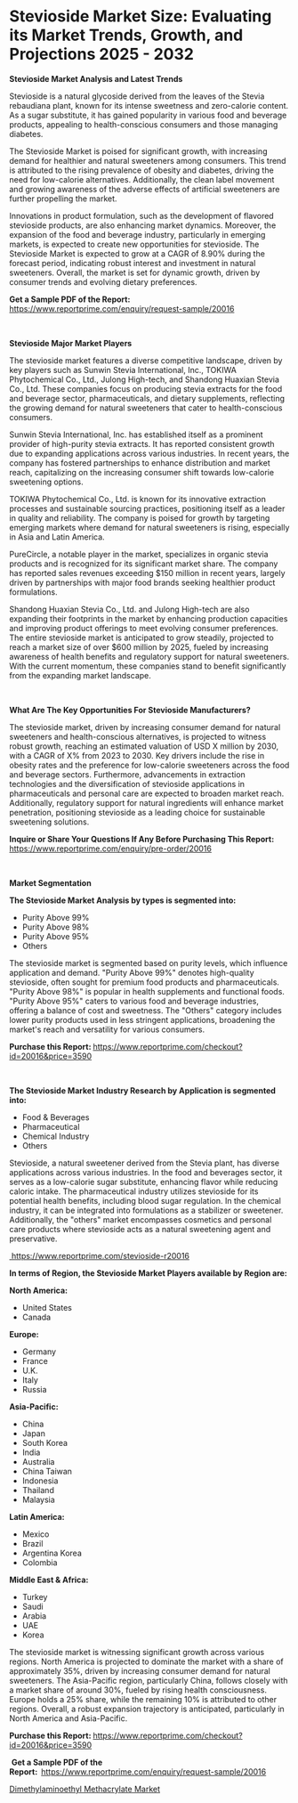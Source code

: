 <p><h1>Stevioside Market Size: Evaluating its Market Trends, Growth, and Projections 2025 - 2032</h1></p><p><strong>Stevioside Market Analysis and Latest Trends</strong></p>
<p><p>Stevioside is a natural glycoside derived from the leaves of the Stevia rebaudiana plant, known for its intense sweetness and zero-calorie content. As a sugar substitute, it has gained popularity in various food and beverage products, appealing to health-conscious consumers and those managing diabetes.</p><p>The Stevioside Market is poised for significant growth, with increasing demand for healthier and natural sweeteners among consumers. This trend is attributed to the rising prevalence of obesity and diabetes, driving the need for low-calorie alternatives. Additionally, the clean label movement and growing awareness of the adverse effects of artificial sweeteners are further propelling the market.</p><p>Innovations in product formulation, such as the development of flavored stevioside products, are also enhancing market dynamics. Moreover, the expansion of the food and beverage industry, particularly in emerging markets, is expected to create new opportunities for stevioside. The Stevioside Market is expected to grow at a CAGR of 8.90% during the forecast period, indicating robust interest and investment in natural sweeteners. Overall, the market is set for dynamic growth, driven by consumer trends and evolving dietary preferences.</p></p>
<p><strong>Get a Sample PDF of the Report:&nbsp;</strong> <a href="https://www.reportprime.com/enquiry/request-sample/20016?utm_campaign=3224&utm_medium=2&utm_source=Github&utm_content=ia&utm_term=18032025&utm_id=stevioside">https://www.reportprime.com/enquiry/request-sample/20016</a></p>
<p>&nbsp;</p>
<p><strong>Stevioside Major Market Players</strong></p>
<p><p>The stevioside market features a diverse competitive landscape, driven by key players such as Sunwin Stevia International, Inc., TOKIWA Phytochemical Co., Ltd., Julong High-tech, and Shandong Huaxian Stevia Co., Ltd. These companies focus on producing stevia extracts for the food and beverage sector, pharmaceuticals, and dietary supplements, reflecting the growing demand for natural sweeteners that cater to health-conscious consumers.</p><p>Sunwin Stevia International, Inc. has established itself as a prominent provider of high-purity stevia extracts. It has reported consistent growth due to expanding applications across various industries. In recent years, the company has fostered partnerships to enhance distribution and market reach, capitalizing on the increasing consumer shift towards low-calorie sweetening options.</p><p>TOKIWA Phytochemical Co., Ltd. is known for its innovative extraction processes and sustainable sourcing practices, positioning itself as a leader in quality and reliability. The company is poised for growth by targeting emerging markets where demand for natural sweeteners is rising, especially in Asia and Latin America.</p><p>PureCircle, a notable player in the market, specializes in organic stevia products and is recognized for its significant market share. The company has reported sales revenues exceeding $150 million in recent years, largely driven by partnerships with major food brands seeking healthier product formulations.</p><p>Shandong Huaxian Stevia Co., Ltd. and Julong High-tech are also expanding their footprints in the market by enhancing production capacities and improving product offerings to meet evolving consumer preferences. The entire stevioside market is anticipated to grow steadily, projected to reach a market size of over $600 million by 2025, fueled by increasing awareness of health benefits and regulatory support for natural sweeteners. With the current momentum, these companies stand to benefit significantly from the expanding market landscape.</p></p>
<p>&nbsp;</p>
<p><strong>What Are The Key Opportunities For Stevioside Manufacturers?</strong></p>
<p><p>The stevioside market, driven by increasing consumer demand for natural sweeteners and health-conscious alternatives, is projected to witness robust growth, reaching an estimated valuation of USD X million by 2030, with a CAGR of X% from 2023 to 2030. Key drivers include the rise in obesity rates and the preference for low-calorie sweeteners across the food and beverage sectors. Furthermore, advancements in extraction technologies and the diversification of stevioside applications in pharmaceuticals and personal care are expected to broaden market reach. Additionally, regulatory support for natural ingredients will enhance market penetration, positioning stevioside as a leading choice for sustainable sweetening solutions.</p></p>
<p><strong>Inquire or Share Your Questions If Any Before Purchasing This Report:</strong> <a href="https://www.reportprime.com/enquiry/pre-order/20016?utm_campaign=3224&utm_medium=2&utm_source=Github&utm_content=ia&utm_term=18032025&utm_id=stevioside">https://www.reportprime.com/enquiry/pre-order/20016</a></p>
<p>&nbsp;</p>
<p><strong>Market Segmentation</strong></p>
<p><strong>The Stevioside Market Analysis by types is segmented into:</strong></p>
<p><ul><li>Purity Above 99%</li><li>Purity Above 98%</li><li>Purity Above 95%</li><li>Others</li></ul></p>
<p><p>The stevioside market is segmented based on purity levels, which influence application and demand. "Purity Above 99%" denotes high-quality stevioside, often sought for premium food products and pharmaceuticals. "Purity Above 98%" is popular in health supplements and functional foods. "Purity Above 95%" caters to various food and beverage industries, offering a balance of cost and sweetness. The "Others" category includes lower purity products used in less stringent applications, broadening the market's reach and versatility for various consumers.</p></p>
<p><strong>Purchase this Report:&nbsp;</strong><a href="https://www.reportprime.com/checkout?id=20016&price=3590&utm_campaign=3224&utm_medium=2&utm_source=Github&utm_content=ia&utm_term=18032025&utm_id=stevioside">https://www.reportprime.com/checkout?id=20016&price=3590</a></p>
<p>&nbsp;</p>
<p><strong>The Stevioside Market Industry Research by Application is segmented into:</strong></p>
<p><ul><li>Food & Beverages</li><li>Pharmaceutical</li><li>Chemical Industry</li><li>Others</li></ul></p>
<p><p>Stevioside, a natural sweetener derived from the Stevia plant, has diverse applications across various industries. In the food and beverages sector, it serves as a low-calorie sugar substitute, enhancing flavor while reducing caloric intake. The pharmaceutical industry utilizes stevioside for its potential health benefits, including blood sugar regulation. In the chemical industry, it can be integrated into formulations as a stabilizer or sweetener. Additionally, the "others" market encompasses cosmetics and personal care products where stevioside acts as a natural sweetening agent and preservative.</p></p>
<p><a href="https://www.reportprime.com/stevioside-r20016?utm_campaign=3224&utm_medium=2&utm_source=Github&utm_content=ia&utm_term=18032025&utm_id=stevioside">&nbsp;https://www.reportprime.com/stevioside-r20016</a></p>
<p><strong>In terms of Region, the Stevioside Market Players available by Region are:</strong></p>
<p>
    <p> <strong> North America: </strong>
        <ul>
            <li>United States</li>
            <li>Canada</li>
        </ul>
        </p> 
    <p> <strong> Europe: </strong>
        <ul>
            <li>Germany</li>
            <li>France</li>
            <li>U.K.</li>
            <li>Italy</li>
            <li>Russia</li>
        </ul>
        </p> 
    <p> <strong> Asia-Pacific: </strong>
        <ul>
            <li>China</li>
            <li>Japan</li>
            <li>South Korea</li>
            <li>India</li>
            <li>Australia</li>
            <li>China Taiwan</li>
            <li>Indonesia</li>
            <li>Thailand</li>
            <li>Malaysia</li>
        </ul>
        </p> 
    <p> <strong> Latin America: </strong>
        <ul>
            <li>Mexico</li>
            <li>Brazil</li>
            <li>Argentina Korea</li>
            <li>Colombia</li>
        </ul>
        </p> 
    <p> <strong> Middle East & Africa: </strong>
        <ul>
            <li>Turkey</li>
            <li>Saudi</li>
            <li>Arabia</li>
            <li>UAE</li>
            <li>Korea</li>
        </ul>
    </p>
    </p>
<p><p>The stevioside market is witnessing significant growth across various regions. North America is projected to dominate the market with a share of approximately 35%, driven by increasing consumer demand for natural sweeteners. The Asia-Pacific region, particularly China, follows closely with a market share of around 30%, fueled by rising health consciousness. Europe holds a 25% share, while the remaining 10% is attributed to other regions. Overall, a robust expansion trajectory is anticipated, particularly in North America and Asia-Pacific.</p></p>
<p><strong>Purchase this Report: </strong><a href="https://www.reportprime.com/checkout?id=20016&price=3590&utm_campaign=3224&utm_medium=2&utm_source=Github&utm_content=ia&utm_term=18032025&utm_id=stevioside">https://www.reportprime.com/checkout?id=20016&price=3590</a></p>
<p>&nbsp;<strong>Get a Sample PDF of the Report:&nbsp;&nbsp;</strong><a href="https://www.reportprime.com/enquiry/request-sample/20016?utm_campaign=3224&utm_medium=2&utm_source=Github&utm_content=ia&utm_term=18032025&utm_id=stevioside">https://www.reportprime.com/enquiry/request-sample/20016</a></p>
<p><strong></strong></p>
<p><p><a href="https://github.com/boysabotzoc/Market-Research-Report-List-1/blob/main/dimethylaminoethyl-methacrylate-market.md?utm_campaign=3224&utm_medium=2&utm_source=Github&utm_content=ia&utm_term=18032025&utm_id=stevioside">Dimethylaminoethyl Methacrylate Market</a></p></p>